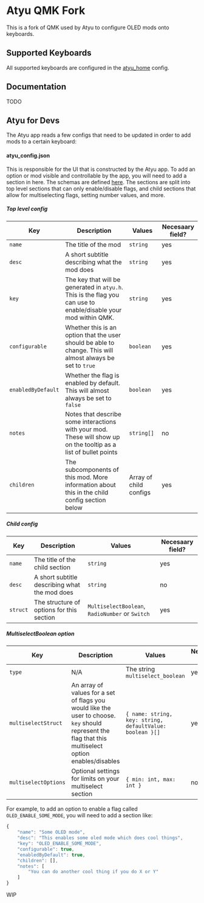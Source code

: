 # Atyu QMK Fork

This is a fork of QMK used by Atyu to configure OLED mods onto keyboards.

## Supported Keyboards

All supported keyboards are configured in the [atyu_home](/atyu_home.json) config.

## Documentation

TODO

## Atyu for Devs

The Atyu app reads a few configs that need to be updated in order to add mods to a certain keyboard:

#### atyu_config.json

This is responsible for the UI that is constructed by the Atyu app. To add an option or mod visible and controllable by the app, you will need to add a section in  here. The schemas are defined [here](https://github.com/atude/atyu-app/blob/master/src/configs/atyuConfig.ts). The sections are split into top level sections that can only enable/disable flags, and child sections that allow for multiselecting flags, setting number values, and more.


##### Top level config

| Key | Description | Values | Necesaary field? |
------|---------------|---------|--------------
| `name` | The title of the mod | `string` | yes
| `desc` | A short subtitle describing what the mod does | `string` | yes
| `key` | The key that will be generated in `atyu.h`. This is the flag you can use to enable/disable your mod within QMK. | `string` | yes
| `configurable` | Whether this is an option that the user should be able to change. This will almost always be set to `true` | `boolean` | yes
| `enabledByDefault` | Whether the flag is enabled by default. This will almost always be set to `false` | `boolean` | yes
| `notes` | Notes that describe some interactions with your mod. These will show up on the tooltip as a list of bullet points | `string[]` | no
| `children` | The subcomponents of this mod. More information about this in the child config section below | Array of child configs | yes

##### Child config

| Key | Description | Values | Necesaary field? |
------|---------------|---------|----------
| `name` | The title of the child section | `string` | yes
| `desc` | A short subtitle describing what the mod does | `string` | no
| `struct` | The structure of options for this section | `MultiselectBoolean`, `RadioNumber` or `Switch` | yes

##### MultiselectBoolean option
| Key | Description | Values | Necesaary field? |
------|---------------|---------|----------
| `type` | N/A | The string `multiselect_boolean` | yes
| `multiselectStruct` | An array of values for a set of flags you would like the user to choose. `key` should represent the flag that this multiselect option enables/disables | ```{ name: string, key: string, defaultValue: boolean }[]``` | yes
| `multiselectOptions` | Optional settings for limits on your multiselect section | ```{ min: int, max: int }``` | no





For example, to add an option to enable a flag called `OLED_ENABLE_SOME_MODE`, you will need to add a section like:
```js
{
    "name": "Some OLED mode",
    "desc": "This enables some oled mode which does cool things",
    "key": "OLED_ENABLE_SOME_MODE",
    "configurable": true,
    "enabledByDefault": true,
    "children": [],
    "notes": [
        "You can do another cool thing if you do X or Y"
    ]
}
```

WIP


